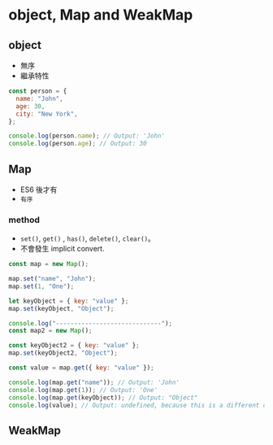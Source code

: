 # object, Map and WeakMap

## object

- 無序
- 繼承特性

```js
const person = {
  name: "John",
  age: 30,
  city: "New York",
};

console.log(person.name); // Output: 'John'
console.log(person.age); // Output: 30
```

## Map

- ES6 後才有
- `有序`

### method

- `set()`, `get()` , `has()`, `delete()`, `clear()`。
- 不會發生 implicit convert.

```js
const map = new Map();

map.set("name", "John");
map.set(1, "One");

let keyObject = { key: "value" };
map.set(keyObject, "Object");

console.log("-----------------------------");
const map2 = new Map();

const keyObject2 = { key: "value" };
map.set(keyObject2, "Object");

const value = map.get({ key: "value" });

console.log(map.get("name")); // Output: 'John'
console.log(map.get(1)); // Output: 'One'
console.log(map.get(keyObject)); // Output: "Object"
console.log(value); // Output: undefined, because this is a different object reference
```

## WeakMap

```js

```
